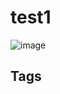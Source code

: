 # test1

![image](https://s3.us-west-1.amazonaws.com/zettelimages/Mon_May_29_01:46:44_PM_PDT_2023.png)

## Tags
